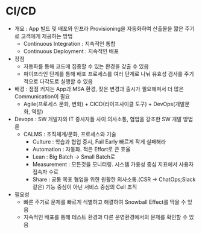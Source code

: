 # CI/CD

- 개요 : App 빌드 및 배포와 인프라 Provisioning을 자동화하여 산출물을 짧은 주기로 고객에게 제공하는 방법
  - Continuous Integration : 지속적인 통합
  - Continuous Deployment : 지속적인 배포
- 장점
  - 자동화를 통해 코드에 집중할 수 있는 환경을 갖출 수 있음
  - 파이프라인 단계를 통해 배포 프로세스를 여러 단계로 나눠 유효성 검사를 주기적으로 다각도로 실행할 수 있음
- 배경 : 점점 커지는 App과 MSA 환경, 잦은 변경과 출시가 필요해져서 더 많은 Communication이 필요
  - Agile(프로세스 문화, 변화) + CICD(라이프사이클 도구) + DevOps(개발문화, 역할)
- Devops : SW 개발자와 IT 종사자들 사이 의사소통, 협업을 강조한 SW 개발 방법론
  - CALMS : 조직체계/문화, 프로세스와 기술
    - Culture : 학습과 협업 중시, Fail Early 빠르게 작게 실패해라
    - Automation : 자동화. 적은 Effort로 큰 효율
    - Lean : Big Batch -> Small Batch로
    - Measurement : 모든것을 모니터링. 시스템 가용성 중심 지표에서 사용자 접속자 수로
    - Share : 공통 목표 협업을 위한 원활한 의사소통.(CSR -> ChatOps;Slack 같은) 기능 중심이 아닌 서비스 중심의 Cell 조직
- 필요성
  - 빠른 주기로 문제를 빠르게 식별하고 해결하여 Snowball Effect를 막을 수 있음
  - 지속적인 배포를 통해 테스트 환경과 다른 운영환경에서의 문제를 확인할 수 있음
